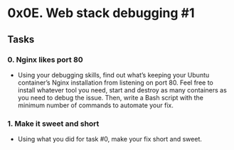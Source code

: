 # 0x0E. Web stack debugging #1

## Tasks
### 0. Nginx likes port 80
- Using your debugging skills, find out what’s keeping your Ubuntu container’s Nginx installation from listening on port 80. Feel free to install whatever tool you need, start and destroy as many containers as you need to debug the issue. Then, write a Bash script with the minimum number of commands to automate your fix.

### 1. Make it sweet and short
- Using what you did for task #0, make your fix short and sweet.
